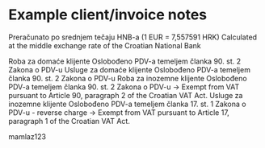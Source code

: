 # Example client/invoice notes
Preračunato po srednjem tečaju HNB-a (1 EUR = 7,557591 HRK)
Calculated at the middle exchange rate of the Croatian National Bank

Roba za domaće klijente 	Oslobođeno PDV-a temeljem članka 90. st. 2 Zakona o PDV-u
Usluge za domaće klijente 	Oslobođeno PDV-a temeljem članka 90. st. 2  Zakona o PDV-u
Roba za inozemne klijente 	Oslobođeno PDV-a temeljem članka 90. st. 2 Zakona o PDV-u -> Exempt from VAT pursuant to Article 90, paragraph 2 of the Croatian VAT Act.
Usluge za inozemne klijente 	Oslobođeno PDV-a temeljem članka 17. st. 1 Zakona o PDV-u - reverse charge  -> Exempt from VAT pursuant to Article 17, paragraph 1 of the Croatian VAT Act.

mamlaz123
